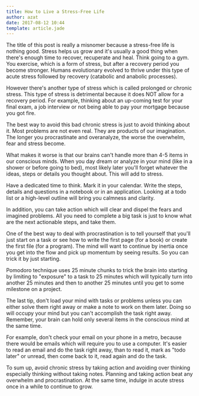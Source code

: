 ```yaml
---
title: How to Live a Stress-Free Life
author: azat
date: 2017-08-12 10:44
template: article.jade
---
```



The title of this post is really a misnomer because a stress-free life is nothing good. Stress helps us grow and it's usually a good thing when there's enough time to recover, recuperate and heal. Think going to a gym. You exercise, which is a form of stress, but after a recovery period you become stronger. Humans evolutionary evolved to thrive under this type of acute stress followed by recovery (catabolic and anabolic processes).

However there's another type of stress which is called prolonged or chronic stress. This type of stress is detrimental because it does NOT allow for a recovery period. For example, thinking about an up-coming test for your final exam, a job interview or not being able to pay your mortgage because you got fire. 

The best way to avoid this bad chronic stress is just to avoid thinking about it. Most problems are not even real. They are products of our imagination. The longer you procrastinate and overanalyze, the worse the overwhelm, fear and stress become. 

What makes it worse is that our brains can't handle more than 4-5 items in our conscious minds. When you day dream or analyze in your mind (like in a shower or before going to bed), most likely later you'll forget whatever the ideas, steps or details you thought about. This will add to stress. 

Have a dedicated time to think. Mark it in your calendar. Write the steps, details and questions in a notebook or in an application. Looking at a todo list or a high-level outline will bring you calmness and clarity.

In addition, you can take action which will clear and dispel the fears and imagined problems. All you need to complete a big task is just to know what are the next actionable steps, and take them. 

One of the best way to deal with procrastination is to tell yourself that you'll just start on a task or see how to write the first page (for a book) or create the first file (for a program). The mind will want to continue by inertia once you get into the flow and pick up momentum by seeing results.  So you can trick it by just starting. 

Pomodoro technique uses 25 minute chunks to trick the brain into starting by limiting to "exposure" to a task to 25 minutes which will typically turn into another 25 minutes and then to another 25 minutes until you get to some milestone on a project.

The last tip, don't load your mind with tasks or problems unless you can either solve them right away or make a note to work on them later. Doing so will occupy your mind but you can't accomplish the task right away. Remember, your brain can hold only several items in the conscious mind at the same time.

For example, don't check your email on your phone in a metro, because there would be emails which will require you to use a computer.  It's easier to read an email and do the task right away, than to read it, mark as "todo later" or unread, then come back to it, read again and do the task.

To sum up, avoid chronic stress by taking action and avoiding over thinking especially thinking without taking notes. Planning and taking action beat any overwhelm and procrastination. At the same time, indulge in acute stress once in a while to continue to grow. 
